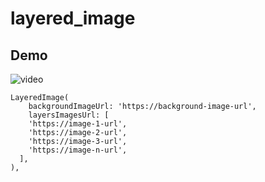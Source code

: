 # layered_image

## Demo

![video](https://github.com/NeatFastro/layered_image/blob/main/assets/layered-image-demo.gif)



```
LayeredImage(
    backgroundImageUrl: 'https://background-image-url',
    layersImagesUrl: [
    'https://image-1-url',
    'https://image-2-url',
    'https://image-3-url',
    'https://image-n-url',
  ],
),
```
